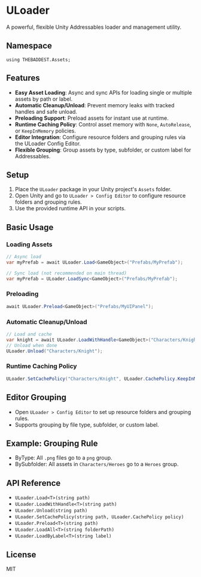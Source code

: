 # ULoader

A powerful, flexible Unity Addressables loader and management utility.

## Namespace

```
using THEBADDEST.Assets;
```

## Features

- **Easy Asset Loading**: Async and sync APIs for loading single or multiple assets by path or label.
- **Automatic Cleanup/Unload**: Prevent memory leaks with tracked handles and safe unload.
- **Preloading Support**: Preload assets for instant use at runtime.
- **Runtime Caching Policy**: Control asset memory with `None`, `AutoRelease`, or `KeepInMemory` policies.
- **Editor Integration**: Configure resource folders and grouping rules via the ULoader Config Editor.
- **Flexible Grouping**: Group assets by type, subfolder, or custom label for Addressables.

## Setup

1. Place the `ULoader` package in your Unity project's `Assets` folder.
2. Open Unity and go to `ULoader > Config Editor` to configure resource folders and grouping rules.
3. Use the provided runtime API in your scripts.

## Basic Usage

### Loading Assets
```csharp
// Async load
var myPrefab = await ULoader.Load<GameObject>("Prefabs/MyPrefab");

// Sync load (not recommended on main thread)
var myPrefab = ULoader.LoadSync<GameObject>("Prefabs/MyPrefab");
```

### Preloading
```csharp
await ULoader.Preload<GameObject>("Prefabs/MyUIPanel");
```

### Automatic Cleanup/Unload
```csharp
// Load and cache
var knight = await ULoader.LoadWithHandle<GameObject>("Characters/Knight");
// Unload when done
ULoader.Unload("Characters/Knight");
```

### Runtime Caching Policy
```csharp
ULoader.SetCachePolicy("Characters/Knight", ULoader.CachePolicy.KeepInMemory);
```

## Editor Grouping
- Open `ULoader > Config Editor` to set up resource folders and grouping rules.
- Supports grouping by file type, subfolder, or custom label.

## Example: Grouping Rule
- ByType: All `.png` files go to a `png` group.
- BySubfolder: All assets in `Characters/Heroes` go to a `Heroes` group.

## API Reference
- `ULoader.Load<T>(string path)`
- `ULoader.LoadWithHandle<T>(string path)`
- `ULoader.Unload(string path)`
- `ULoader.SetCachePolicy(string path, ULoader.CachePolicy policy)`
- `ULoader.Preload<T>(string path)`
- `ULoader.LoadAll<T>(string folderPath)`
- `ULoader.LoadByLabel<T>(string label)`

## License
MIT